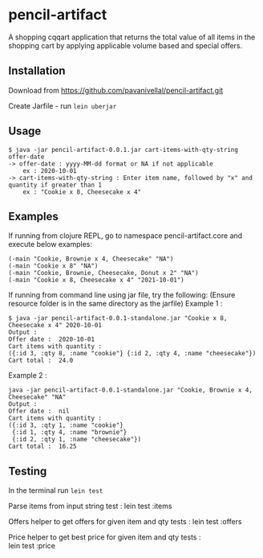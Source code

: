 # pencil-artifact

A shopping cqqart application that returns the total value of all items in the shopping cart by applying applicable volume based and special offers. 

## Installation

Download from https://github.com/pavanivellal/pencil-artifact.git

Create Jarfile - run `lein uberjar`

## Usage

    $ java -jar pencil-artifact-0.0.1.jar cart-items-with-qty-string offer-date
    -> offer-date : yyyy-MM-dd format or NA if not applicable
        ex : 2020-10-01
    -> cart-items-with-qty-string : Enter item name, followed by "x" and quantity if greater than 1
        ex : "Cookie x 8, Cheesecake x 4"
    

## Examples
If running from clojure REPL, go to namespace pencil-artifact.core and execute below examples: 
```
(-main "Cookie, Brownie x 4, Cheesecake" "NA")
(-main "Cookie x 8" "NA")
(-main "Cookie, Brownie, Cheesecake, Donut x 2" "NA")
(-main "Cookie x 8, Cheesecake x 4" "2021-10-01")
```

If running from command line using jar file, try the following: 
(Ensure resource folder is in the same directory as the jarfile)
Example 1 : 
```
$ java -jar pencil-artifact-0.0.1-standalone.jar "Cookie x 8, Cheesecake x 4" 2020-10-01
Output : 
Offer date :  2020-10-01
Cart items with quantity : 
({:id 3, :qty 8, :name "cookie"} {:id 2, :qty 4, :name "cheesecake"})
Cart total :  24.0
```

Example 2 : 
```
java -jar pencil-artifact-0.0.1-standalone.jar "Cookie, Brownie x 4, Cheesecake" "NA"
Output : 
Offer date :  nil
Cart items with quantity : 
({:id 3, :qty 1, :name "cookie"}
 {:id 1, :qty 4, :name "brownie"}
 {:id 2, :qty 1, :name "cheesecake"})
Cart total :  16.25
```

## Testing
In the terminal run `lein test`

Parse items from input string test : 
lein test :items

Offers helper to get offers for given item and qty tests : 
lein test :offers

Price helper to get best price for given item and qty tests :  
lein test :price










